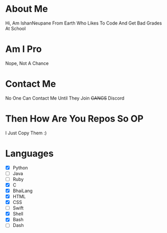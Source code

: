 # About Me 
Hi, Am IshanNeupane From Earth Who Likes To Code And Get Bad Grades At School
# Am I Pro
Nope, Not A Chance
# Contact Me
No One Can Contact Me Until They Join ~~GANGS~~ Discord
# Then How Are You Repos So OP
I Just Copy Them :)
# Languages
- [X] Python
- [ ] Java
- [ ] Ruby
- [X] C
- [X] BhaiLang
- [X] HTML
- [X] CSS
- [ ] Swift
- [X] Shell
- [X] Bash
- [ ] Dash
